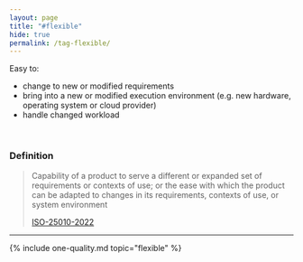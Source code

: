 ```yaml
---
layout: page
title: "#flexible"
hide: true
permalink: /tag-flexible/
---
```


<div class="arc42-help" markdown="1">

Easy to:

* change to new or modified requirements
* bring into a new or modified execution environment (e.g. new hardware, operating system or cloud provider)
* handle changed workload
  
</div><br>

### Definition

>Capability of a product to serve a different or expanded set of requirements or contexts of use; or the ease with which the product can be adapted to changes in its requirements, contexts of use, or system environment
>
>[ISO-25010-2022](/references/#iso-25010-2022)

<hr class="with-no-margin"/>


<!-- include all qualities associated with this tag -->
{% include one-quality.md topic="flexible"  %}
